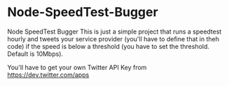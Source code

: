 # Node-SpeedTest-Bugger
Node SpeedTest Bugger
This is just a simple project that runs a speedtest hourly and tweets your service provider (you'll have to define that in theh code) if the speed is below a threshold (you have to set the threshold. Default is 10Mbps).

You'll have to get your own Twitter API Key from https://dev.twitter.com/apps
